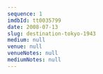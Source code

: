 ```yaml
---
sequence: 1
imdbId: tt0035799
date: 2008-07-13
slug: destination-tokyo-1943
medium: null
venue: null
venueNotes: null
mediumNotes: null
---
```


